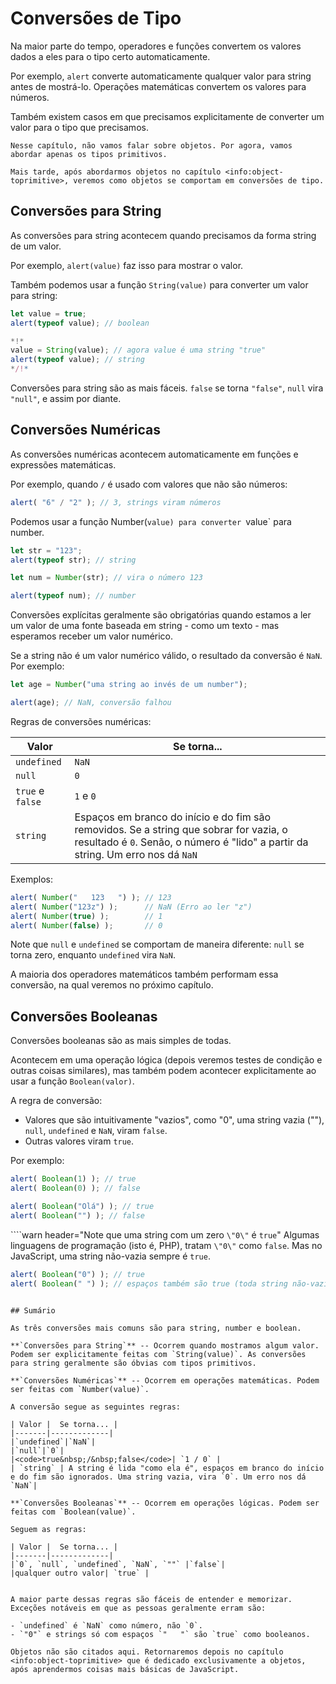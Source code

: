 # Conversões de Tipo

Na maior parte do tempo, operadores e funções convertem os valores dados a eles para o tipo certo automaticamente.

Por exemplo, `alert` converte automaticamente qualquer valor para string antes de mostrá-lo. Operações matemáticas convertem os valores para números.

Também existem casos em que precisamos explicitamente de converter um valor para o tipo que precisamos.

```smart header="Não vamos falar de objetos"
Nesse capítulo, não vamos falar sobre objetos. Por agora, vamos abordar apenas os tipos primitivos.

Mais tarde, após abordarmos objetos no capítulo <info:object-toprimitive>, veremos como objetos se comportam em conversões de tipo.
```

## Conversões para String

As conversões para string acontecem quando precisamos da forma string de um valor.

Por exemplo, `alert(value)` faz isso para mostrar o valor.

Também podemos usar a função `String(value)` para converter um valor para string:

```js run
let value = true;
alert(typeof value); // boolean

*!*
value = String(value); // agora value é uma string "true"
alert(typeof value); // string
*/!*
```

Conversões para string são as mais fáceis. `false` se torna `"false"`, `null` vira `"null"`, e assim por diante.
 
## Conversões Numéricas

As conversões numéricas acontecem automaticamente em funções e expressões matemáticas.

Por exemplo, quando `/` é usado com valores que não são números:

```js run
alert( "6" / "2" ); // 3, strings viram números
```

Podemos usar a função Number(`value) para converter `value` para number.

```js run
let str = "123";
alert(typeof str); // string

let num = Number(str); // vira o número 123

alert(typeof num); // number
```

Conversões explícitas geralmente são obrigatórias quando estamos a ler um valor de uma fonte baseada em string - como um texto - mas esperamos receber um valor numérico.

Se a string não é um valor numérico válido, o resultado da conversão é `NaN`. Por exemplo:

```js run
let age = Number("uma string ao invés de um number");

alert(age); // NaN, conversão falhou
```

Regras de conversões numéricas:

| Valor |  Se torna... |
|-------|-------------|
|`undefined`|`NaN`|
|`null`|`0`|
|`true` e `false` | `1` e `0` |
| `string` | Espaços em branco do início e do fim são removidos. Se a string que sobrar for vazia, o resultado é `0`. Senão, o número é "lido" a partir da string. Um erro nos dá `NaN`|

Exemplos:

```js run
alert( Number("   123   ") ); // 123
alert( Number("123z") );      // NaN (Erro ao ler "z")
alert( Number(true) );        // 1
alert( Number(false) );       // 0
```

Note que `null` e `undefined` se comportam de maneira diferente: `null` se torna zero, enquanto `undefined` vira `NaN`.

A maioria dos operadores matemáticos também performam essa conversão, na qual veremos no próximo capítulo.

## Conversões Booleanas

Conversões booleanas são as mais simples de todas.

Acontecem em uma operação lógica (depois veremos testes de condição e outras coisas similares), mas também podem acontecer explicitamente ao usar a função `Boolean(valor)`.

A regra de conversão:

- Valores que são intuitivamente "vazios", como "0", uma string vazia (""), `null`, `undefined` e `NaN`, viram `false`.
- Outras valores viram `true`.

Por exemplo:

```js run
alert( Boolean(1) ); // true
alert( Boolean(0) ); // false

alert( Boolean("Olá") ); // true
alert( Boolean("") ); // false
```

````warn header="Note que uma string com um zero `\"0\"` é `true`"
Algumas linguagens de programação (isto é, PHP), tratam `\"0\"` como `false`. Mas no JavaScript, uma string não-vazia sempre é `true`.

```js run
alert( Boolean("0") ); // true
alert( Boolean(" ") ); // espaços também são true (toda string não-vazia se torna true)
```
````

## Sumário

As três conversões mais comuns são para string, number e boolean.

**`Conversões para String`** -- Ocorrem quando mostramos algum valor. Podem ser explicitamente feitas com `String(value)`. As conversões para string geralmente são óbvias com tipos primitivos.

**`Conversões Numéricas`** -- Ocorrem em operações matemáticas. Podem ser feitas com `Number(value)`.

A conversão segue as seguintes regras:

| Valor |  Se torna... |
|-------|-------------|
|`undefined`|`NaN`|
|`null`|`0`|
|<code>true&nbsp;/&nbsp;false</code>| `1 / 0` |
| `string` | A string é lida "como ela é", espaços em branco do início e do fim são ignorados. Uma string vazia, vira `0`. Um erro nos dá `NaN`|

**`Conversões Booleanas`** -- Ocorrem em operações lógicas. Podem ser feitas com `Boolean(value)`.

Seguem as regras:

| Valor |  Se torna... |
|-------|-------------|
|`0`, `null`, `undefined`, `NaN`, `""` |`false`|
|qualquer outro valor| `true` |


A maior parte dessas regras são fáceis de entender e memorizar. Exceções notáveis em que as pessoas geralmente erram são:

- `undefined` é `NaN` como número, não `0`.
- `"0"` e strings só com espaços `"   "` são `true` como booleanos.

Objetos não são citados aqui. Retornaremos depois no capítulo <info:object-toprimitive> que é dedicado exclusivamente a objetos, após aprendermos coisas mais básicas de JavaScript.
